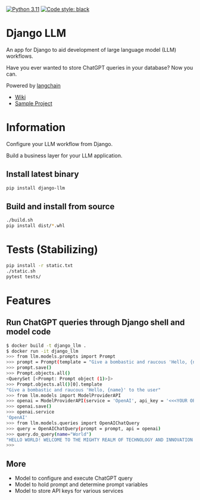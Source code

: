 [![Python 3.11](https://img.shields.io/badge/python-3.11-blue.svg)](https://www.python.org/downloads/release/python-3112/)
[![Code style: black](https://img.shields.io/badge/code%20style-black-000000.svg)](https://github.com/psf/black)

# Django LLM
An app for Django to aid development of large language model (LLM) workflows.

Have you ever wanted to store ChatGPT queries in your database? Now you can.

Powered by [langchain](https://github.com/hwchase17/langchain)


* [Wiki](https://github.com/mikrl/django-llm/wiki)
* [Sample Project](https://github.com/mikrl/django-llm-sample)

# Information
Configure your LLM workflow from Django.

Build a business layer for your LLM application.

## Install latest binary
```bash
pip install django-llm
```

## Build and install from source
```bash
./build.sh
pip install dist/*.whl
```

# Tests (Stabilizing)
```bash
pip install -r static.txt
./static.sh
pytest tests/
```

# Features
## Run ChatGPT queries through Django shell and model code
```bash
$ docker build -t django_llm .  
$ docker run -it django_llm 
>>> from llm.models.prompts import Prompt
>>> prompt = Prompt(template = "Give a bombastic and raucous 'Hello, {name}' to the user")
>>> prompt.save()
>>> Prompt.objects.all()
<QuerySet [<Prompt: Prompt object (1)>]>
>>> Prompt.objects.all()[0].template
"Give a bombastic and raucous 'Hello, {name}' to the user"
>>> from llm.models import ModelProviderAPI
>>> openai = ModelProviderAPI(service = 'OpenAI', api_key = '<<<YOUR OPENAI API KEY>>>')
>>> openai.save()
>>> openai.service
'OpenAI'
>>> from llm.models.queries import OpenAIChatQuery
>>> query = OpenAIChatQuery(prompt = prompt, api = openai)
>>> query.do_query(name="World")
"HELLO WORLD! WELCOME TO THE MIGHTY REALM OF TECHNOLOGY AND INNOVATION! PREPARE TO BE ASTOUNDED AND DAZZLED BY THE POWER OF CODE AND THE ENDLESS POSSIBILITIES OF THE DIGITAL AGE! LET'S ROCK AND ROLL!"
>>>
```

## More
* Model to configure and execute ChatGPT query
* Model to hold prompt and determine prompt variables
* Model to store API keys for various services

